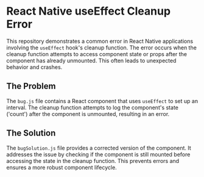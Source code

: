 # React Native useEffect Cleanup Error

This repository demonstrates a common error in React Native applications involving the `useEffect` hook's cleanup function.  The error occurs when the cleanup function attempts to access component state or props after the component has already unmounted. This often leads to unexpected behavior and crashes.

## The Problem

The `bug.js` file contains a React component that uses `useEffect` to set up an interval. The cleanup function attempts to log the component's state ('count') after the component is unmounted, resulting in an error.

## The Solution

The `bugSolution.js` file provides a corrected version of the component. It addresses the issue by checking if the component is still mounted before accessing the state in the cleanup function.  This prevents errors and ensures a more robust component lifecycle.